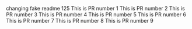 changing fake readme 125
This is PR number 1
This is PR number 2
This is PR number 3
This is PR number 4
This is PR number 5
This is PR number 6
This is PR number 7
This is PR number 8
This is PR number 9
